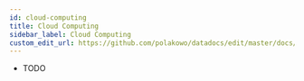 ```yaml
---
id: cloud-computing
title: Cloud Computing
sidebar_label: Cloud Computing
custom_edit_url: https://github.com/polakowo/datadocs/edit/master/docs/big-data/cloud-computing.md
---
```


- TODO